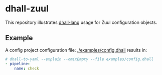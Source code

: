 # dhall-zuul

This repository illustrates [dhall-lang](https://dhall-lang.org/) usage for Zuul configuration objects.

## Example

A config project configuration file: [./examples/config.dhall](./examples/config.dhall) results in:

```yaml
# dhall-to-yaml --explain --omitEmpty --file examples/config.dhall
- pipeline:
    name: check
```
